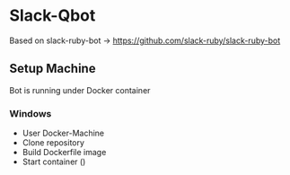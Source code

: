 # Slack-Qbot

Based on slack-ruby-bot -> https://github.com/slack-ruby/slack-ruby-bot

## Setup Machine
Bot is running under Docker container

### Windows
- User Docker-Machine
- Clone repository
- Build Dockerfile image
- Start container ()

